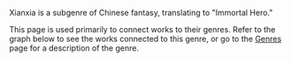 Xianxia is a subgenre of Chinese fantasy, translating to "Immortal Hero."

This page is used primarily to connect works to their genres. Refer to the graph below to see the works connected to this genre, or go to the [Genres](Genres.md) page for a description of the genre.
